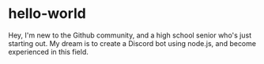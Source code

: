 # hello-world
Hey, I'm new to the Github community, and a high school senior who's just starting out.
My dream is to create a Discord bot using node.js, and become experienced in this field.
